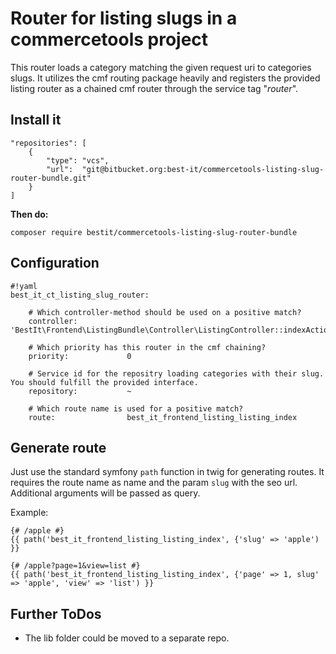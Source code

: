 # Router for listing slugs in a commercetools project

This router loads a category matching the given request uri to categories slugs. It utilizes the cmf routing package heavily and registers the provided listing router as a chained cmf router through the service tag "_router_".

## Install it

    "repositories": [
        {
            "type": "vcs",
            "url":  "git@bitbucket.org:best-it/commercetools-listing-slug-router-bundle.git"
        }
    ]
    
**Then do:**

    composer require bestit/commercetools-listing-slug-router-bundle

## Configuration

```
#!yaml
best_it_ct_listing_slug_router:

    # Which controller-method should be used on a positive match?
    controller:           'BestIt\Frontend\ListingBundle\Controller\ListingController::indexAction'

    # Which priority has this router in the cmf chaining?
    priority:             0

    # Service id for the repositry loading categories with their slug. You should fulfill the provided interface.
    repository:           ~

    # Which route name is used for a positive match?
    route:                best_it_frontend_listing_listing_index
```

## Generate route
Just use the standard symfony `path` function in twig for generating routes. It requires the route name as name and the param `slug` with the seo url.
Additional arguments will be passed as query.

Example:
```
{# /apple #}
{{ path('best_it_frontend_listing_listing_index', {'slug' => 'apple') }}

{# /apple?page=1&view=list #}
{{ path('best_it_frontend_listing_listing_index', {'page' => 1, slug' => 'apple', 'view' => 'list') }}
```

## Further ToDos

* The lib folder could be moved to a separate repo.
